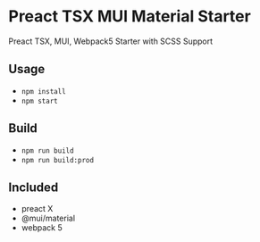 # Preact TSX MUI Material Starter

Preact TSX, MUI, Webpack5 Starter with SCSS Support

## Usage
* `npm install`
* `npm start`

## Build
* `npm run build`
* `npm run build:prod`

## Included
- preact X
- @mui/material
- webpack 5

